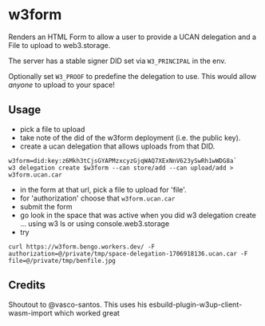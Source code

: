 # w3form

Renders an HTML Form to allow a user to provide a UCAN delegation and a File to upload to web3.storage.

The server has a stable signer DID set via `W3_PRINCIPAL` in the env.

Optionally set `W3_PROOF` to predefine the delegation to use. This would allow _anyone_ to upload to your space!

## Usage

- pick a file to upload
- take note of the did of the w3form deployment (i.e. the public key).
- create a ucan delegation that allows uploads from that DID.
```shell
w3form=did:key:z6Mkh3tCjsGYAPMzxcyzGjqWAQ7XExNnV623ySwRh1wWDG8a`
w3 delegation create $w3form --can store/add --can upload/add > w3form.ucan.car
```
- in the form at that url, pick a file to upload for 'file'.
- for 'authorization' choose that `w3form.ucan.car`
- submit the form
- go look in the space that was active when you did w3 delegation create ... using w3 ls or using console.web3.storage
- try 
```shell
curl https://w3form.bengo.workers.dev/ -F authorization=@/private/tmp/space-delegation-1706918136.ucan.car -F file=@/private/tmp/benfile.jpg
```

## Credits

Shoutout to @vasco-santos. This uses his esbuild-plugin-w3up-client-wasm-import which worked great
